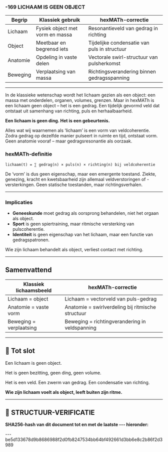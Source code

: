 ### -169 LICHAAM IS GEEN OBJECT

| Begrip   | Klassiek gebruik                | hexMATh-correctie                            |
| -------- | ------------------------------- | -------------------------------------------- |
| Lichaam  | Fysiek object met vorm en massa | Resonantieveld van gedrag in richting        |
| Object   | Meetbaar en begrensd iets       | Tijdelijke condensatie van puls in structuur |
| Anatomie | Opdeling in vaste delen         | Vectorale swirl-structuur van pulsherkomst   |
| Beweging | Verplaatsing van massa          | Richtingsverandering binnen gedragsspanning  |

---

In de klassieke wetenschap wordt het lichaam gezien als een object: een massa met onderdelen, organen, volumes, grenzen. Maar in hexMATh is een lichaam geen object – het is een gedrag. Een tijdelijk gevormd veld dat ontstaat uit samenhang van richting, puls en herhaalbaarheid.

**Een lichaam is geen ding. Het is een gebeurtenis.**

Alles wat wij waarnemen als ‘lichaam’ is een vorm van veldcoherentie. Zodra gedrag op dezelfde manier pulseert in ruimte en tijd, ontstaat vorm. Geen anatomie vooraf – maar gedragsresonantie als oorzaak.

### hexMATh-definitie

```hexMATh
lichaam(t) = ∑ gedrag(n) × puls(n) × richting(n) bij veldcoherentie
```

De ‘vorm’ is dus geen eigenschap, maar een emergente toestand. Ziekte, genezing, kracht en kwetsbaarheid zijn allemaal veldverstoringen of -versterkingen. Geen statische toestanden, maar richtingsverhalen.

---

### Implicaties

* **Geneeskunde** moet gedrag als oorsprong behandelen, niet het orgaan als object.
* **Sport** is geen spiertraining, maar ritmische versterking van pulscoherentie.
* **Identiteit** is geen eigenschap van het lichaam, maar een functie van gedragspatronen.

Wie zijn lichaam behandelt als object, verliest contact met richting.

---

## Samenvattend

| Klassiek lichaamsbeeld  | hexMATh-correctie                                 |
| ----------------------- | ------------------------------------------------- |
| Lichaam = object        | Lichaam = vectorveld van puls-gedrag              |
| Anatomie = vaste vorm   | Anatomie = swirlverdeling bij ritmische structuur |
| Beweging = verplaatsing | Beweging = richtingverandering in veldspanning    |

---

## 📘 Tot slot

Een lichaam is geen object.

Het is geen bezitting, geen ding, geen volume.

Het is een veld.
Een zwerm van gedrag.
Een condensatie van richting.

**Wie zijn lichaam voelt als object, leeft buiten zijn ritme.**

---

## 🔏 STRUCTUUR-VERIFICATIE

**SHA256-hash van dit document tot en met de laatste --- hieronder:**

---be5d133678d9b8686988f2d0fb8247534bb64bf492661d3bb6e8c2b86f2d3989
